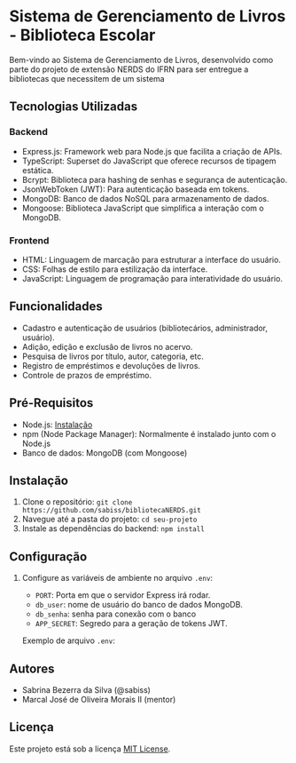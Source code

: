 # Sistema de Gerenciamento de Livros - Biblioteca Escolar

Bem-vindo ao Sistema de Gerenciamento de Livros, desenvolvido como parte do projeto de extensão NERDS do IFRN para ser entregue a bibliotecas que necessitem de um sistema

## Tecnologias Utilizadas

### Backend

- Express.js: Framework web para Node.js que facilita a criação de APIs.
- TypeScript: Superset do JavaScript que oferece recursos de tipagem estática.
- Bcrypt: Biblioteca para hashing de senhas e segurança de autenticação.
- JsonWebToken (JWT): Para autenticação baseada em tokens.
- MongoDB: Banco de dados NoSQL para armazenamento de dados.
- Mongoose: Biblioteca JavaScript que simplifica a interação com o MongoDB.

### Frontend

- HTML: Linguagem de marcação para estruturar a interface do usuário.
- CSS: Folhas de estilo para estilização da interface.
- JavaScript: Linguagem de programação para interatividade do usuário.

## Funcionalidades

- Cadastro e autenticação de usuários (bibliotecários, administrador, usuário).
- Adição, edição e exclusão de livros no acervo.
- Pesquisa de livros por título, autor, categoria, etc.
- Registro de empréstimos e devoluções de livros.
- Controle de prazos de empréstimo.

## Pré-Requisitos

- Node.js: [Instalação](https://nodejs.org/)
- npm (Node Package Manager): Normalmente é instalado junto com o Node.js
- Banco de dados: MongoDB (com Mongoose)

## Instalação

1. Clone o repositório: `git clone https://github.com/sabiss/bibliotecaNERDS.git`
2. Navegue até a pasta do projeto: `cd seu-projeto`
3. Instale as dependências do backend: `npm install`

## Configuração

1. Configure as variáveis de ambiente no arquivo `.env`:

   - `PORT`: Porta em que o servidor Express irá rodar.
   - `db_user`: nome de usuário do banco de dados MongoDB.
   - `db_senha`: senha para conexão com o banco
   - `APP_SECRET`: Segredo para a geração de tokens JWT.

   Exemplo de arquivo `.env`:

## Autores

- Sabrina Bezerra da Silva (@sabiss)
- Marcal José de Oliveira Morais II (mentor)

## Licença

Este projeto está sob a licença [MIT License](LICENSE).
